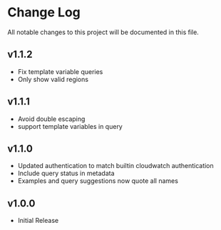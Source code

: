 # Change Log

All notable changes to this project will be documented in this file.

## v1.1.2
- Fix template variable queries
- Only show valid regions

## v1.1.1
- Avoid double escaping
- support template variables in query

## v1.1.0

- Updated authentication to match builtin cloudwatch authentication
- Include query status in metadata
- Examples and query suggestions now quote all names

## v1.0.0

- Initial Release
